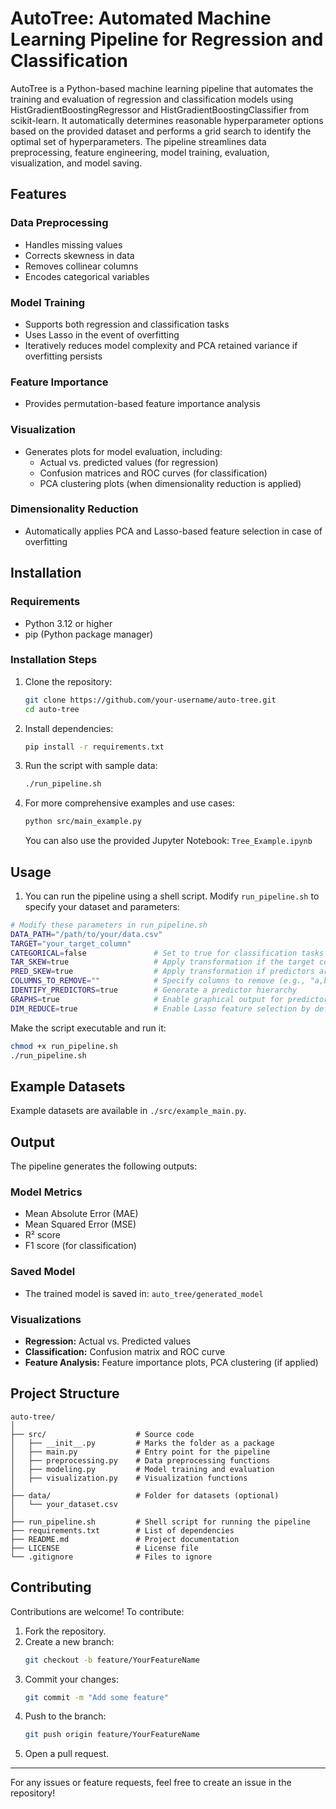 # AutoTree: Automated Machine Learning Pipeline for Regression and Classification

AutoTree is a Python-based machine learning pipeline that automates the training and evaluation of regression and classification models using HistGradientBoostingRegressor and HistGradientBoostingClassifier from scikit-learn. It automatically determines reasonable hyperparameter options based on the provided dataset and performs a grid search to identify the optimal set of hyperparameters. The pipeline streamlines data preprocessing, feature engineering, model training, evaluation, visualization, and model saving.

## Features

### Data Preprocessing
- Handles missing values
- Corrects skewness in data
- Removes collinear columns
- Encodes categorical variables

### Model Training
- Supports both regression and classification tasks
- Uses Lasso in the event of overfitting
- Iteratively reduces model complexity and PCA retained variance if overfitting persists

### Feature Importance
- Provides permutation-based feature importance analysis

### Visualization
- Generates plots for model evaluation, including:
  - Actual vs. predicted values (for regression)
  - Confusion matrices and ROC curves (for classification)
  - PCA clustering plots (when dimensionality reduction is applied)

### Dimensionality Reduction
- Automatically applies PCA and Lasso-based feature selection in case of overfitting

## Installation

### Requirements
- Python 3.12 or higher
- pip (Python package manager)

### Installation Steps
1. Clone the repository:
   ```sh
   git clone https://github.com/your-username/auto-tree.git
   cd auto-tree
   ```
2. Install dependencies:
   ```sh
   pip install -r requirements.txt
   ```
3. Run the script with sample data:
   ```sh
   ./run_pipeline.sh
   ```
4. For more comprehensive examples and use cases:
   ```sh
   python src/main_example.py
   ```
   You can also use the provided Jupyter Notebook: `Tree_Example.ipynb`

## Usage

1) You can run the pipeline using a shell script. Modify `run_pipeline.sh` to specify your dataset and parameters:

```sh
# Modify these parameters in run_pipeline.sh
DATA_PATH="/path/to/your/data.csv"
TARGET="your_target_column"
CATEGORICAL=false               # Set to true for classification tasks
TAR_SKEW=true                   # Apply transformation if the target column is skewed
PRED_SKEW=true                  # Apply transformation if predictors are skewed
COLUMNS_TO_REMOVE=""            # Specify columns to remove (e.g., "a,b,c,d")
IDENTIFY_PREDICTORS=true        # Generate a predictor hierarchy
GRAPHS=true                     # Enable graphical output for predictors, PCA, and predictions
DIM_REDUCE=true                 # Enable Lasso feature selection by default
```

Make the script executable and run it:
```sh
chmod +x run_pipeline.sh
./run_pipeline.sh
```

## Example Datasets
Example datasets are available in `./src/example_main.py`.

## Output

The pipeline generates the following outputs:

### Model Metrics
- Mean Absolute Error (MAE)
- Mean Squared Error (MSE)
- R² score
- F1 score (for classification)

### Saved Model
- The trained model is saved in: `auto_tree/generated_model`

### Visualizations
- **Regression:** Actual vs. Predicted values
- **Classification:** Confusion matrix and ROC curve
- **Feature Analysis:** Feature importance plots, PCA clustering (if applied)

## Project Structure
```
auto-tree/
│
├── src/                    # Source code
│   ├── __init__.py         # Marks the folder as a package
│   ├── main.py             # Entry point for the pipeline
│   ├── preprocessing.py    # Data preprocessing functions
│   ├── modeling.py         # Model training and evaluation
│   ├── visualization.py    # Visualization functions
│
├── data/                   # Folder for datasets (optional)
│   └── your_dataset.csv
│
├── run_pipeline.sh         # Shell script for running the pipeline
├── requirements.txt        # List of dependencies
├── README.md               # Project documentation
├── LICENSE                 # License file
└── .gitignore              # Files to ignore
```

## Contributing

Contributions are welcome! To contribute:
1. Fork the repository.
2. Create a new branch:
   ```sh
   git checkout -b feature/YourFeatureName
   ```
3. Commit your changes:
   ```sh
   git commit -m "Add some feature"
   ```
4. Push to the branch:
   ```sh
   git push origin feature/YourFeatureName
   ```
5. Open a pull request.

---

For any issues or feature requests, feel free to create an issue in the repository!

